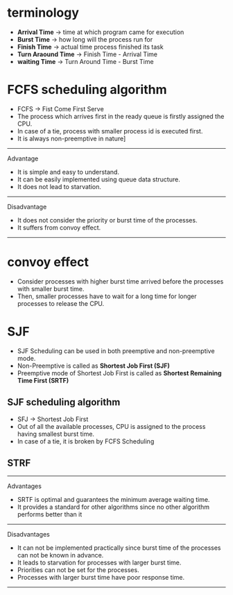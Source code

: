 # terminology
- **Arrival Time** -> time at which program came for execution
- **Burst Time** -> how long will the process run for
- **Finish Time** -> actual time process finished its task
- **Turn Araound Time** -> Finish Time - Arrival Time
- **waiting Time** -> Turn Around Time - Burst Time

#  FCFS scheduling algorithm
- FCFS -> Fist Come First Serve
- The process which arrives first in the ready queue is firstly assigned the CPU.
- In case of a tie, process with smaller process id is executed first.
- It is always non-preemptive in nature]

---
Advantage
- It is simple and easy to understand.
- It can be easily implemented using queue data structure.
- It does not lead to starvation.
---
Disadvantage
- It does not consider the priority or burst time of the processes.
- It suffers from convoy effect.

---
# convoy effect
- Consider processes with higher burst time arrived before the processes with smaller burst time.
- Then, smaller processes have to wait for a long time for longer processes to release the CPU.

# SJF
- SJF Scheduling can be used in both preemptive and non-preemptive mode.
- Non-Preemptive is called as **Shortest Job First (SJF)**
- Preemptive mode of Shortest Job First is called as **Shortest Remaining Time First (SRTF)**
## SJF scheduling algorithm
- SFJ -> Shortest Job First
- Out of all the available processes, CPU is assigned to the process having smallest burst time.
- In case of a tie, it is broken by FCFS Scheduling
## STRF
---
Advantages
- SRTF is optimal and guarantees the minimum average waiting time.
- It provides a standard for other algorithms since no other algorithm performs better than it
---
Disadvantages
- It can not be implemented practically since burst time of the processes can not be known in advance.
- It leads to starvation for processes with larger burst time.
- Priorities can not be set for the processes.
- Processes with larger burst time have poor response time.

---
